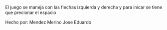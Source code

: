 El juego se maneja con las flechas izquierda y derecha y para inicar se tiene que precionar el espacio

Hecho por: Mendez Merino Jose Eduardo